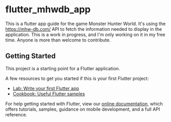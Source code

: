 # flutter_mhwdb_app

This is a flutter app guide for the game Monster Hunter World. It's using the https://mhw-db.com/ API to fetch the information needed to display in the application. This is a work in progress, and I'm only working on it in my free time. Anyone is more than welcome to contribute.

## Getting Started

This project is a starting point for a Flutter application.

A few resources to get you started if this is your first Flutter project:

- [Lab: Write your first Flutter app](https://flutter.dev/docs/get-started/codelab)
- [Cookbook: Useful Flutter samples](https://flutter.dev/docs/cookbook)

For help getting started with Flutter, view our
[online documentation](https://flutter.dev/docs), which offers tutorials,
samples, guidance on mobile development, and a full API reference.

